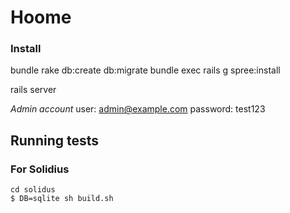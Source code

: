 # Hoome

### Install
bundle
rake db:create db:migrate
bundle exec rails g spree:install

rails server

*Admin account*
user: admin@example.com
password: test123


## Running tests
### For Solidius
```
cd solidus
$ DB=sqlite sh build.sh
```



